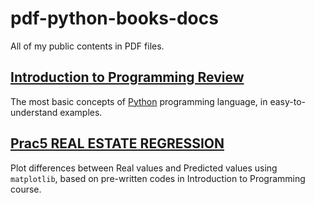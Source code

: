 # pdf-python-books-docs
All of my public contents in PDF files.

## [Introduction to Programming Review](https://github.com/htnminh/pdf-python-books-docs/tree/main/Introduction%20to%20Programming%20Review)
The most basic concepts of [Python](https://github.com/python) programming language, in easy-to-understand examples.
## [Prac5 REAL ESTATE REGRESSION](https://github.com/htnminh/pdf-python-books-docs/tree/main/Prac5%20REAL%20ESTATE%20REGRESSION)
Plot differences between Real values and Predicted values using `matplotlib`, based on pre-written codes in Introduction to Programming course.
